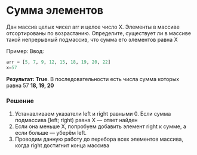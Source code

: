 # Сумма элементов

Дан массив целых чисел arr и целое число X. Элементы в массиве отсортированы по возрастанию.
Определите, существует ли в массиве такой непрерывный подмассив, что сумма его элементов равна X

Пример: 
Ввод: 

```python
arr = [5, 7, 9, 12, 15, 18, 19, 20, 22]
x=57

```
**Результат: True**. 
 В последовательности есть числа сумма которых равна 57 **18, 19, 20**
 
### Решение

1. Устанавливаем указатели left и right равными 0. Если сумма подмассива [left; right) равна X — ответ найден
2. Если она меньше X, попробуем добавить элемент right к сумме, а если больше — уберём left.
3. Проводим данную работу до перебора всех элементов массива, когда right достигнит конца массива